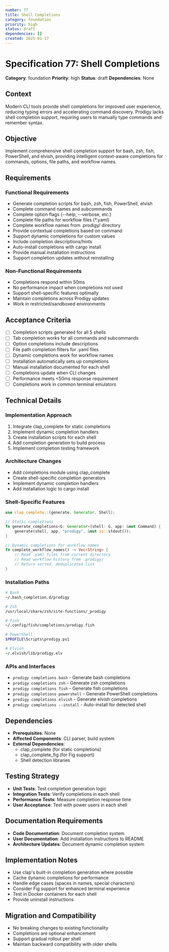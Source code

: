```yaml
---
number: 77
title: Shell Completions
category: foundation
priority: high
status: draft
dependencies: []
created: 2025-01-17
---
```


# Specification 77: Shell Completions

**Category**: foundation
**Priority**: high
**Status**: draft
**Dependencies**: None

## Context

Modern CLI tools provide shell completions for improved user experience, reducing typing errors and accelerating command discovery. Prodigy lacks shell completion support, requiring users to manually type commands and remember syntax.

## Objective

Implement comprehensive shell completion support for bash, zsh, fish, PowerShell, and elvish, providing intelligent context-aware completions for commands, options, file paths, and workflow names.

## Requirements

### Functional Requirements
- Generate completion scripts for bash, zsh, fish, PowerShell, elvish
- Complete command names and subcommands
- Complete option flags (--help, --verbose, etc.)
- Complete file paths for workflow files (*.yaml)
- Complete workflow names from .prodigy/ directory
- Provide contextual completions based on command
- Support dynamic completions for custom values
- Include completion descriptions/hints
- Auto-install completions with cargo install
- Provide manual installation instructions
- Support completion updates without reinstalling

### Non-Functional Requirements
- Completions respond within 50ms
- No performance impact when completions not used
- Support shell-specific features optimally
- Maintain completions across Prodigy updates
- Work in restricted/sandboxed environments

## Acceptance Criteria

- [ ] Completion scripts generated for all 5 shells
- [ ] Tab completion works for all commands and subcommands
- [ ] Option completions include descriptions
- [ ] File path completion filters for .yaml files
- [ ] Dynamic completions work for workflow names
- [ ] Installation automatically sets up completions
- [ ] Manual installation documented for each shell
- [ ] Completions update when CLI changes
- [ ] Performance meets <50ms response requirement
- [ ] Completions work in common terminal emulators

## Technical Details

### Implementation Approach
1. Integrate clap_complete for static completions
2. Implement dynamic completion handlers
3. Create installation scripts for each shell
4. Add completion generation to build process
5. Implement completion testing framework

### Architecture Changes
- Add completions module using clap_complete
- Create shell-specific completion generators
- Implement dynamic completion handlers
- Add installation logic to cargo install

### Shell-Specific Features
```rust
use clap_complete::{generate, Generator, Shell};

// Static completions
fn generate_completions<G: Generator>(shell: G, app: &mut Command) {
    generate(shell, app, "prodigy", &mut io::stdout());
}

// Dynamic completions for workflow names
fn complete_workflow_names() -> Vec<String> {
    // Read .yaml files from current directory
    // Read workflow history from .prodigy/
    // Return sorted, deduplicated list
}
```

### Installation Paths
```bash
# Bash
~/.bash_completion.d/prodigy

# Zsh
/usr/local/share/zsh/site-functions/_prodigy

# Fish
~/.config/fish/completions/prodigy.fish

# PowerShell
$PROFILE\Scripts\prodigy.ps1

# Elvish
~/.elvish/lib/prodigy.elv
```

### APIs and Interfaces
- `prodigy completions bash` - Generate bash completions
- `prodigy completions zsh` - Generate zsh completions
- `prodigy completions fish` - Generate fish completions
- `prodigy completions powershell` - Generate PowerShell completions
- `prodigy completions elvish` - Generate elvish completions
- `prodigy completions --install` - Auto-install for detected shell

## Dependencies

- **Prerequisites**: None
- **Affected Components**: CLI parser, build system
- **External Dependencies**:
  - clap_complete (for static completions)
  - clap_complete_fig (for Fig support)
  - Shell detection libraries

## Testing Strategy

- **Unit Tests**: Test completion generation logic
- **Integration Tests**: Verify completions in each shell
- **Performance Tests**: Measure completion response time
- **User Acceptance**: Test with power users in each shell

## Documentation Requirements

- **Code Documentation**: Document completion system
- **User Documentation**: Add installation instructions to README
- **Architecture Updates**: Document dynamic completion system

## Implementation Notes

- Use clap's built-in completion generation where possible
- Cache dynamic completions for performance
- Handle edge cases (spaces in names, special characters)
- Consider Fig support for enhanced terminal experience
- Test in Docker containers for each shell
- Provide uninstall instructions

## Migration and Compatibility

- No breaking changes to existing functionality
- Completions are optional enhancement
- Support gradual rollout per shell
- Maintain backward compatibility with older shells